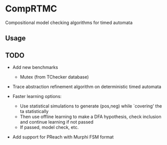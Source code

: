 # CompRTMC
Compositional model checking algorithms for timed automata

## Usage

## TODO 
- Add new benchmarks
  - Mutex (from TChecker database)
    
- Trace abstraction refinement algorithm on deterministic timed automata
- Faster learning options:
  - Use statistical simulations to generate (pos,neg) while `covering' the ta statistically
  - Then use offline learning to make a DFA hypothesis, check inclusion and continue learning if not passed
  - If passed, model check, etc.
- Add support for PReach with Murphi FSM format